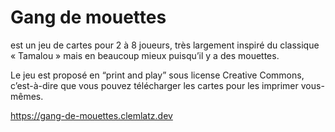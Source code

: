 # Gang de mouettes

est un jeu de cartes pour 2 à 8 joueurs, très largement inspiré du classique « Tamalou » mais en beaucoup mieux 
puisqu’il y a des mouettes.

Le jeu est proposé en “print and play” sous license Creative Commons, c’est-à-dire que vous pouvez télécharger les 
cartes pour les imprimer vous-mêmes.

https://gang-de-mouettes.clemlatz.dev

